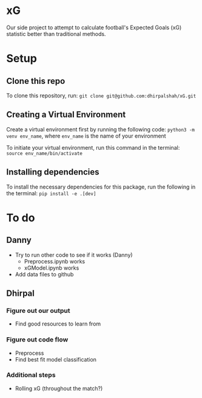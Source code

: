 # xG
Our side project to attempt to calculate football's Expected Goals (xG) statistic better than traditional methods.

# Setup

## Clone this repo
To clone this repository, run:
`git clone git@github.com:dhirpalshah/xG.git`

## Creating a Virtual Environment
Create a virtual environment first by running the following code:
`python3 -m venv env_name`, where `env_name` is the name of your environment

To initiate your virtual environment, run this command in the terminal:
`source env_name/bin/activate`

## Installing dependencies
To install the necessary dependencies for this package, run the following in the terminal:
`pip install -e .[dev]`

# To do

## Danny
- Try to run other code to see if it works (Danny)
    - Preprocess.ipynb works
    - xGModel.ipynb works
- Add data files to github

## Dhirpal 
### Figure out our output
- Find good resources to learn from

### Figure out code flow
- Preprocess
- Find best fit model classification

### Additional steps
- Rolling xG (throughout the match?)
